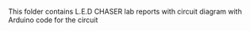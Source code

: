 This folder contains L.E.D CHASER lab reports with circuit diagram with Arduino code for the circuit
